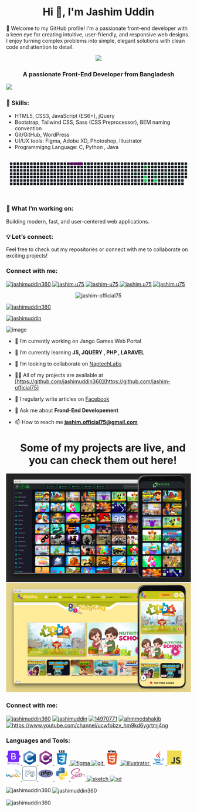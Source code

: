 
              

<h1 align="center">Hi 👋, I'm Jashim Uddin</h1>
<p>👋 Welcome to my GitHub profile! I'm a passionate front-end developer with a keen eye for creating intuitive, user-friendly, and responsive web designs. I enjoy turning complex problems into simple, elegant solutions with clean code and attention to detail.</p>


<p align="center">
<a href=""><img src="https://readme-typing-svg.herokuapp.com/?lines=Passionate+Web+Developer;Always%20learning%20new%20things&font=Fira%20Code&center=true&width=440&height=45&color=f75c7e&vCenter=true&size=22"></a>
</p>
<h3 align="center">A passionate Front-End Developer from Bangladesh</h3>
<img src="https://github.com/jashimuddin360/my_images/blob/master/%2B.jpg" >
<h3>🌟 Skills:</h3>
<ul>
  <li>HTML5, CSS3, JavaScript (ES6+), jQuery</li>
  <li>Bootstrap, Tailwind CSS, Sass (CSS Preprocessor), BEM naming convention</li>
  <li>Git/GitHub, WordPress</li>
  <li>UI/UX tools: Figma, Adobe XD, Photoshop, Illustrator</li>
   <li>Programmigng Language: C, Python , Java</li>
</ul>


<svg viewBox="-16 -32 880 192" width="880" height="192" xmlns="http://www.w3.org/2000/svg"><desc>Generated with https://github.com/Platane/snk</desc><style>:root{--cb:#1b1f230a;--cs:purple;--ce:#161b22;--c0:#161b22;--c1:#01311f;--c2:#034525;--c3:#0f6d31;--c4:#00c647}.c{shape-rendering:geometricPrecision;fill:var(--ce);stroke-width:1px;stroke:var(--cb);animation:none 13700ms linear infinite;width:12px;height:12px}@keyframes c0{29.92%{fill:var(--c1)}29.94%,100%{fill:var(--ce)}}.c.c0{fill:var(--c1);animation-name:c0}@keyframes c1{58.38%{fill:var(--c3)}58.4%,100%{fill:var(--ce)}}.c.c1{fill:var(--c3);animation-name:c1}@keyframes c2{32.84%{fill:var(--c1)}32.86%,100%{fill:var(--ce)}}.c.c2{fill:var(--c1);animation-name:c2}@keyframes c3{60.57%{fill:var(--c4)}60.59%,100%{fill:var(--ce)}}.c.c3{fill:var(--c4);animation-name:c3}@keyframes c4{61.3%{fill:var(--c4)}61.32%,100%{fill:var(--ce)}}.c.c4{fill:var(--c4);animation-name:c4}@keyframes c5{34.3%{fill:var(--c1)}34.32%,100%{fill:var(--ce)}}.c.c5{fill:var(--c1);animation-name:c5}@keyframes c6{53.27%{fill:var(--c2)}53.29%,100%{fill:var(--ce)}}.c.c6{fill:var(--c2);animation-name:c6}@keyframes c7{54%{fill:var(--c2)}54.02%,100%{fill:var(--ce)}}.c.c7{fill:var(--c2);animation-name:c7}@keyframes c8{63.49%{fill:var(--c4)}63.51%,100%{fill:var(--ce)}}.c.c8{fill:var(--c4);animation-name:c8}@keyframes c9{39.41%{fill:var(--c1)}39.43%,100%{fill:var(--ce)}}.c.c9{fill:var(--c1);animation-name:c9}@keyframes ca{40.14%{fill:var(--c1)}40.16%,100%{fill:var(--ce)}}.c.ca{fill:var(--c1);animation-name:ca}@keyframes cb{45.98%{fill:var(--c1)}46%,100%{fill:var(--ce)}}.c.cb{fill:var(--c1);animation-name:cb}.u{transform-origin:0 0;transform:scale(0,1);animation:none linear 13700ms infinite}@keyframes u0{29.92%{transform:scale(0.000,1)}29.94%,32.84%{transform:scale(0.167,1)}32.86%,34.3%{transform:scale(0.333,1)}34.32%,39.41%{transform:scale(0.500,1)}39.43%,40.14%{transform:scale(0.667,1)}40.16%,45.98%{transform:scale(0.833,1)}46%,100%{transform:scale(1.000,1)}}.u.u0{fill:var(--c1);animation-name:u0;transform-origin:0.0px 0}@keyframes u1{53.27%{transform:scale(0.000,1)}53.29%,54%{transform:scale(0.500,1)}54.02%,100%{transform:scale(1.000,1)}}.u.u1{fill:var(--c2);animation-name:u1;transform-origin:424.0px 0}@keyframes u2{58.38%{transform:scale(0.000,1)}58.4%,100%{transform:scale(1.000,1)}}.u.u2{fill:var(--c3);animation-name:u2;transform-origin:565.3px 0}@keyframes u3{60.57%{transform:scale(0.000,1)}60.59%,61.3%{transform:scale(0.333,1)}61.32%,63.49%{transform:scale(0.667,1)}63.51%,100%{transform:scale(1.000,1)}}.u.u3{fill:var(--c4);animation-name:u3;transform-origin:636.0px 0}.s{shape-rendering:geometricPrecision;fill:var(--cs);animation:none linear 13700ms infinite}@keyframes s0{0%,99.27%{transform:translate(0px,-16px)}0.73%{transform:translate(0px,0px)}27.74%{transform:translate(592px,0px)}29.93%{transform:translate(592px,48px)}32.12%{transform:translate(640px,48px)}32.85%{transform:translate(640px,32px)}33.58%{transform:translate(656px,32px)}34.31%{transform:translate(656px,16px)}37.96%{transform:translate(736px,16px)}40.15%{transform:translate(736px,64px)}43.8%{transform:translate(816px,64px)}45.99%{transform:translate(816px,16px)}51.82%{transform:translate(688px,16px)}54.01%,64.23%{transform:translate(688px,64px)}54.74%{transform:translate(672px,64px)}56.93%{transform:translate(672px,16px)}58.39%{transform:translate(640px,16px)}61.31%{transform:translate(640px,80px)}63.5%{transform:translate(688px,80px)}89.78%{transform:translate(128px,64px)}90.51%{transform:translate(128px,48px)}92.7%{transform:translate(80px,48px)}94.16%{transform:translate(80px,16px)}94.89%{transform:translate(64px,16px)}96.35%{transform:translate(64px,-16px)}}.s.s0{transform:translate(0px,-16px);animation-name:s0}@keyframes s1{0%,99.27%{transform:translate(16px,-16px)}0.73%{transform:translate(0px,-16px)}1.46%{transform:translate(0px,0px)}28.47%{transform:translate(592px,0px)}30.66%{transform:translate(592px,48px)}32.85%{transform:translate(640px,48px)}33.58%{transform:translate(640px,32px)}34.31%{transform:translate(656px,32px)}35.04%{transform:translate(656px,16px)}38.69%{transform:translate(736px,16px)}40.88%{transform:translate(736px,64px)}44.53%{transform:translate(816px,64px)}46.72%{transform:translate(816px,16px)}52.55%{transform:translate(688px,16px)}54.74%,64.96%{transform:translate(688px,64px)}55.47%{transform:translate(672px,64px)}57.66%{transform:translate(672px,16px)}59.12%{transform:translate(640px,16px)}62.04%{transform:translate(640px,80px)}64.23%{transform:translate(688px,80px)}90.51%{transform:translate(128px,64px)}91.24%{transform:translate(128px,48px)}93.43%{transform:translate(80px,48px)}94.89%{transform:translate(80px,16px)}95.62%{transform:translate(64px,16px)}97.08%{transform:translate(64px,-16px)}}.s.s1{transform:translate(16px,-16px);animation-name:s1}@keyframes s2{0%,99.27%{transform:translate(32px,-16px)}1.46%{transform:translate(0px,-16px)}2.19%{transform:translate(0px,0px)}29.2%{transform:translate(592px,0px)}31.39%{transform:translate(592px,48px)}33.58%{transform:translate(640px,48px)}34.31%{transform:translate(640px,32px)}35.04%{transform:translate(656px,32px)}35.77%{transform:translate(656px,16px)}39.42%{transform:translate(736px,16px)}41.61%{transform:translate(736px,64px)}45.26%{transform:translate(816px,64px)}47.45%{transform:translate(816px,16px)}53.28%{transform:translate(688px,16px)}55.47%,65.69%{transform:translate(688px,64px)}56.2%{transform:translate(672px,64px)}58.39%{transform:translate(672px,16px)}59.85%{transform:translate(640px,16px)}62.77%{transform:translate(640px,80px)}64.96%{transform:translate(688px,80px)}91.24%{transform:translate(128px,64px)}91.97%{transform:translate(128px,48px)}94.16%{transform:translate(80px,48px)}95.62%{transform:translate(80px,16px)}96.35%{transform:translate(64px,16px)}97.81%{transform:translate(64px,-16px)}}.s.s2{transform:translate(32px,-16px);animation-name:s2}@keyframes s3{0%,99.27%{transform:translate(48px,-16px)}2.19%{transform:translate(0px,-16px)}2.92%{transform:translate(0px,0px)}29.93%{transform:translate(592px,0px)}32.12%{transform:translate(592px,48px)}34.31%{transform:translate(640px,48px)}35.04%{transform:translate(640px,32px)}35.77%{transform:translate(656px,32px)}36.5%{transform:translate(656px,16px)}40.15%{transform:translate(736px,16px)}42.34%{transform:translate(736px,64px)}45.99%{transform:translate(816px,64px)}48.18%{transform:translate(816px,16px)}54.01%{transform:translate(688px,16px)}56.2%,66.42%{transform:translate(688px,64px)}56.93%{transform:translate(672px,64px)}59.12%{transform:translate(672px,16px)}60.58%{transform:translate(640px,16px)}63.5%{transform:translate(640px,80px)}65.69%{transform:translate(688px,80px)}91.97%{transform:translate(128px,64px)}92.7%{transform:translate(128px,48px)}94.89%{transform:translate(80px,48px)}96.35%{transform:translate(80px,16px)}97.08%{transform:translate(64px,16px)}98.54%{transform:translate(64px,-16px)}}.s.s3{transform:translate(48px,-16px);animation-name:s3}</style><rect class="c" x="2" y="2" rx="2" ry="2"></rect><rect class="c" x="2" y="18" rx="2" ry="2"></rect><rect class="c" x="2" y="34" rx="2" ry="2"></rect><rect class="c" x="2" y="50" rx="2" ry="2"></rect><rect class="c" x="2" y="66" rx="2" ry="2"></rect><rect class="c" x="2" y="82" rx="2" ry="2"></rect><rect class="c" x="2" y="98" rx="2" ry="2"></rect><rect class="c" x="18" y="2" rx="2" ry="2"></rect><rect class="c" x="18" y="18" rx="2" ry="2"></rect><rect class="c" x="18" y="34" rx="2" ry="2"></rect><rect class="c" x="18" y="50" rx="2" ry="2"></rect><rect class="c" x="18" y="66" rx="2" ry="2"></rect><rect class="c" x="18" y="82" rx="2" ry="2"></rect><rect class="c" x="18" y="98" rx="2" ry="2"></rect><rect class="c" x="34" y="2" rx="2" ry="2"></rect><rect class="c" x="34" y="18" rx="2" ry="2"></rect><rect class="c" x="34" y="34" rx="2" ry="2"></rect><rect class="c" x="34" y="50" rx="2" ry="2"></rect><rect class="c" x="34" y="66" rx="2" ry="2"></rect><rect class="c" x="34" y="82" rx="2" ry="2"></rect><rect class="c" x="34" y="98" rx="2" ry="2"></rect><rect class="c" x="50" y="2" rx="2" ry="2"></rect><rect class="c" x="50" y="18" rx="2" ry="2"></rect><rect class="c" x="50" y="34" rx="2" ry="2"></rect><rect class="c" x="50" y="50" rx="2" ry="2"></rect><rect class="c" x="50" y="66" rx="2" ry="2"></rect><rect class="c" x="50" y="82" rx="2" ry="2"></rect><rect class="c" x="50" y="98" rx="2" ry="2"></rect><rect class="c" x="66" y="2" rx="2" ry="2"></rect><rect class="c" x="66" y="18" rx="2" ry="2"></rect><rect class="c" x="66" y="34" rx="2" ry="2"></rect><rect class="c" x="66" y="50" rx="2" ry="2"></rect><rect class="c" x="66" y="66" rx="2" ry="2"></rect><rect class="c" x="66" y="82" rx="2" ry="2"></rect><rect class="c" x="66" y="98" rx="2" ry="2"></rect><rect class="c" x="82" y="2" rx="2" ry="2"></rect><rect class="c" x="82" y="18" rx="2" ry="2"></rect><rect class="c" x="82" y="34" rx="2" ry="2"></rect><rect class="c" x="82" y="50" rx="2" ry="2"></rect><rect class="c" x="82" y="66" rx="2" ry="2"></rect><rect class="c" x="82" y="82" rx="2" ry="2"></rect><rect class="c" x="82" y="98" rx="2" ry="2"></rect><rect class="c" x="98" y="2" rx="2" ry="2"></rect><rect class="c" x="98" y="18" rx="2" ry="2"></rect><rect class="c" x="98" y="34" rx="2" ry="2"></rect><rect class="c" x="98" y="50" rx="2" ry="2"></rect><rect class="c" x="98" y="66" rx="2" ry="2"></rect><rect class="c" x="98" y="82" rx="2" ry="2"></rect><rect class="c" x="98" y="98" rx="2" ry="2"></rect><rect class="c" x="114" y="2" rx="2" ry="2"></rect><rect class="c" x="114" y="18" rx="2" ry="2"></rect><rect class="c" x="114" y="34" rx="2" ry="2"></rect><rect class="c" x="114" y="50" rx="2" ry="2"></rect><rect class="c" x="114" y="66" rx="2" ry="2"></rect><rect class="c" x="114" y="82" rx="2" ry="2"></rect><rect class="c" x="114" y="98" rx="2" ry="2"></rect><rect class="c" x="130" y="2" rx="2" ry="2"></rect><rect class="c" x="130" y="18" rx="2" ry="2"></rect><rect class="c" x="130" y="34" rx="2" ry="2"></rect><rect class="c" x="130" y="50" rx="2" ry="2"></rect><rect class="c" x="130" y="66" rx="2" ry="2"></rect><rect class="c" x="130" y="82" rx="2" ry="2"></rect><rect class="c" x="130" y="98" rx="2" ry="2"></rect><rect class="c" x="146" y="2" rx="2" ry="2"></rect><rect class="c" x="146" y="18" rx="2" ry="2"></rect><rect class="c" x="146" y="34" rx="2" ry="2"></rect><rect class="c" x="146" y="50" rx="2" ry="2"></rect><rect class="c" x="146" y="66" rx="2" ry="2"></rect><rect class="c" x="146" y="82" rx="2" ry="2"></rect><rect class="c" x="146" y="98" rx="2" ry="2"></rect><rect class="c" x="162" y="2" rx="2" ry="2"></rect><rect class="c" x="162" y="18" rx="2" ry="2"></rect><rect class="c" x="162" y="34" rx="2" ry="2"></rect><rect class="c" x="162" y="50" rx="2" ry="2"></rect><rect class="c" x="162" y="66" rx="2" ry="2"></rect><rect class="c" x="162" y="82" rx="2" ry="2"></rect><rect class="c" x="162" y="98" rx="2" ry="2"></rect><rect class="c" x="178" y="2" rx="2" ry="2"></rect><rect class="c" x="178" y="18" rx="2" ry="2"></rect><rect class="c" x="178" y="34" rx="2" ry="2"></rect><rect class="c" x="178" y="50" rx="2" ry="2"></rect><rect class="c" x="178" y="66" rx="2" ry="2"></rect><rect class="c" x="178" y="82" rx="2" ry="2"></rect><rect class="c" x="178" y="98" rx="2" ry="2"></rect><rect class="c" x="194" y="2" rx="2" ry="2"></rect><rect class="c" x="194" y="18" rx="2" ry="2"></rect><rect class="c" x="194" y="34" rx="2" ry="2"></rect><rect class="c" x="194" y="50" rx="2" ry="2"></rect><rect class="c" x="194" y="66" rx="2" ry="2"></rect><rect class="c" x="194" y="82" rx="2" ry="2"></rect><rect class="c" x="194" y="98" rx="2" ry="2"></rect><rect class="c" x="210" y="2" rx="2" ry="2"></rect><rect class="c" x="210" y="18" rx="2" ry="2"></rect><rect class="c" x="210" y="34" rx="2" ry="2"></rect><rect class="c" x="210" y="50" rx="2" ry="2"></rect><rect class="c" x="210" y="66" rx="2" ry="2"></rect><rect class="c" x="210" y="82" rx="2" ry="2"></rect><rect class="c" x="210" y="98" rx="2" ry="2"></rect><rect class="c" x="226" y="2" rx="2" ry="2"></rect><rect class="c" x="226" y="18" rx="2" ry="2"></rect><rect class="c" x="226" y="34" rx="2" ry="2"></rect><rect class="c" x="226" y="50" rx="2" ry="2"></rect><rect class="c" x="226" y="66" rx="2" ry="2"></rect><rect class="c" x="226" y="82" rx="2" ry="2"></rect><rect class="c" x="226" y="98" rx="2" ry="2"></rect><rect class="c" x="242" y="2" rx="2" ry="2"></rect><rect class="c" x="242" y="18" rx="2" ry="2"></rect><rect class="c" x="242" y="34" rx="2" ry="2"></rect><rect class="c" x="242" y="50" rx="2" ry="2"></rect><rect class="c" x="242" y="66" rx="2" ry="2"></rect><rect class="c" x="242" y="82" rx="2" ry="2"></rect><rect class="c" x="242" y="98" rx="2" ry="2"></rect><rect class="c" x="258" y="2" rx="2" ry="2"></rect><rect class="c" x="258" y="18" rx="2" ry="2"></rect><rect class="c" x="258" y="34" rx="2" ry="2"></rect><rect class="c" x="258" y="50" rx="2" ry="2"></rect><rect class="c" x="258" y="66" rx="2" ry="2"></rect><rect class="c" x="258" y="82" rx="2" ry="2"></rect><rect class="c" x="258" y="98" rx="2" ry="2"></rect><rect class="c" x="274" y="2" rx="2" ry="2"></rect><rect class="c" x="274" y="18" rx="2" ry="2"></rect><rect class="c" x="274" y="34" rx="2" ry="2"></rect><rect class="c" x="274" y="50" rx="2" ry="2"></rect><rect class="c" x="274" y="66" rx="2" ry="2"></rect><rect class="c" x="274" y="82" rx="2" ry="2"></rect><rect class="c" x="274" y="98" rx="2" ry="2"></rect><rect class="c" x="290" y="2" rx="2" ry="2"></rect><rect class="c" x="290" y="18" rx="2" ry="2"></rect><rect class="c" x="290" y="34" rx="2" ry="2"></rect><rect class="c" x="290" y="50" rx="2" ry="2"></rect><rect class="c" x="290" y="66" rx="2" ry="2"></rect><rect class="c" x="290" y="82" rx="2" ry="2"></rect><rect class="c" x="290" y="98" rx="2" ry="2"></rect><rect class="c" x="306" y="2" rx="2" ry="2"></rect><rect class="c" x="306" y="18" rx="2" ry="2"></rect><rect class="c" x="306" y="34" rx="2" ry="2"></rect><rect class="c" x="306" y="50" rx="2" ry="2"></rect><rect class="c" x="306" y="66" rx="2" ry="2"></rect><rect class="c" x="306" y="82" rx="2" ry="2"></rect><rect class="c" x="306" y="98" rx="2" ry="2"></rect><rect class="c" x="322" y="2" rx="2" ry="2"></rect><rect class="c" x="322" y="18" rx="2" ry="2"></rect><rect class="c" x="322" y="34" rx="2" ry="2"></rect><rect class="c" x="322" y="50" rx="2" ry="2"></rect><rect class="c" x="322" y="66" rx="2" ry="2"></rect><rect class="c" x="322" y="82" rx="2" ry="2"></rect><rect class="c" x="322" y="98" rx="2" ry="2"></rect><rect class="c" x="338" y="2" rx="2" ry="2"></rect><rect class="c" x="338" y="18" rx="2" ry="2"></rect><rect class="c" x="338" y="34" rx="2" ry="2"></rect><rect class="c" x="338" y="50" rx="2" ry="2"></rect><rect class="c" x="338" y="66" rx="2" ry="2"></rect><rect class="c" x="338" y="82" rx="2" ry="2"></rect><rect class="c" x="338" y="98" rx="2" ry="2"></rect><rect class="c" x="354" y="2" rx="2" ry="2"></rect><rect class="c" x="354" y="18" rx="2" ry="2"></rect><rect class="c" x="354" y="34" rx="2" ry="2"></rect><rect class="c" x="354" y="50" rx="2" ry="2"></rect><rect class="c" x="354" y="66" rx="2" ry="2"></rect><rect class="c" x="354" y="82" rx="2" ry="2"></rect><rect class="c" x="354" y="98" rx="2" ry="2"></rect><rect class="c" x="370" y="2" rx="2" ry="2"></rect><rect class="c" x="370" y="18" rx="2" ry="2"></rect><rect class="c" x="370" y="34" rx="2" ry="2"></rect><rect class="c" x="370" y="50" rx="2" ry="2"></rect><rect class="c" x="370" y="66" rx="2" ry="2"></rect><rect class="c" x="370" y="82" rx="2" ry="2"></rect><rect class="c" x="370" y="98" rx="2" ry="2"></rect><rect class="c" x="386" y="2" rx="2" ry="2"></rect><rect class="c" x="386" y="18" rx="2" ry="2"></rect><rect class="c" x="386" y="34" rx="2" ry="2"></rect><rect class="c" x="386" y="50" rx="2" ry="2"></rect><rect class="c" x="386" y="66" rx="2" ry="2"></rect><rect class="c" x="386" y="82" rx="2" ry="2"></rect><rect class="c" x="386" y="98" rx="2" ry="2"></rect><rect class="c" x="402" y="2" rx="2" ry="2"></rect><rect class="c" x="402" y="18" rx="2" ry="2"></rect><rect class="c" x="402" y="34" rx="2" ry="2"></rect><rect class="c" x="402" y="50" rx="2" ry="2"></rect><rect class="c" x="402" y="66" rx="2" ry="2"></rect><rect class="c" x="402" y="82" rx="2" ry="2"></rect><rect class="c" x="402" y="98" rx="2" ry="2"></rect><rect class="c" x="418" y="2" rx="2" ry="2"></rect><rect class="c" x="418" y="18" rx="2" ry="2"></rect><rect class="c" x="418" y="34" rx="2" ry="2"></rect><rect class="c" x="418" y="50" rx="2" ry="2"></rect><rect class="c" x="418" y="66" rx="2" ry="2"></rect><rect class="c" x="418" y="82" rx="2" ry="2"></rect><rect class="c" x="418" y="98" rx="2" ry="2"></rect><rect class="c" x="434" y="2" rx="2" ry="2"></rect><rect class="c" x="434" y="18" rx="2" ry="2"></rect><rect class="c" x="434" y="34" rx="2" ry="2"></rect><rect class="c" x="434" y="50" rx="2" ry="2"></rect><rect class="c" x="434" y="66" rx="2" ry="2"></rect><rect class="c" x="434" y="82" rx="2" ry="2"></rect><rect class="c" x="434" y="98" rx="2" ry="2"></rect><rect class="c" x="450" y="2" rx="2" ry="2"></rect><rect class="c" x="450" y="18" rx="2" ry="2"></rect><rect class="c" x="450" y="34" rx="2" ry="2"></rect><rect class="c" x="450" y="50" rx="2" ry="2"></rect><rect class="c" x="450" y="66" rx="2" ry="2"></rect><rect class="c" x="450" y="82" rx="2" ry="2"></rect><rect class="c" x="450" y="98" rx="2" ry="2"></rect><rect class="c" x="466" y="2" rx="2" ry="2"></rect><rect class="c" x="466" y="18" rx="2" ry="2"></rect><rect class="c" x="466" y="34" rx="2" ry="2"></rect><rect class="c" x="466" y="50" rx="2" ry="2"></rect><rect class="c" x="466" y="66" rx="2" ry="2"></rect><rect class="c" x="466" y="82" rx="2" ry="2"></rect><rect class="c" x="466" y="98" rx="2" ry="2"></rect><rect class="c" x="482" y="2" rx="2" ry="2"></rect><rect class="c" x="482" y="18" rx="2" ry="2"></rect><rect class="c" x="482" y="34" rx="2" ry="2"></rect><rect class="c" x="482" y="50" rx="2" ry="2"></rect><rect class="c" x="482" y="66" rx="2" ry="2"></rect><rect class="c" x="482" y="82" rx="2" ry="2"></rect><rect class="c" x="482" y="98" rx="2" ry="2"></rect><rect class="c" x="498" y="2" rx="2" ry="2"></rect><rect class="c" x="498" y="18" rx="2" ry="2"></rect><rect class="c" x="498" y="34" rx="2" ry="2"></rect><rect class="c" x="498" y="50" rx="2" ry="2"></rect><rect class="c" x="498" y="66" rx="2" ry="2"></rect><rect class="c" x="498" y="82" rx="2" ry="2"></rect><rect class="c" x="498" y="98" rx="2" ry="2"></rect><rect class="c" x="514" y="2" rx="2" ry="2"></rect><rect class="c" x="514" y="18" rx="2" ry="2"></rect><rect class="c" x="514" y="34" rx="2" ry="2"></rect><rect class="c" x="514" y="50" rx="2" ry="2"></rect><rect class="c" x="514" y="66" rx="2" ry="2"></rect><rect class="c" x="514" y="82" rx="2" ry="2"></rect><rect class="c" x="514" y="98" rx="2" ry="2"></rect><rect class="c" x="530" y="2" rx="2" ry="2"></rect><rect class="c" x="530" y="18" rx="2" ry="2"></rect><rect class="c" x="530" y="34" rx="2" ry="2"></rect><rect class="c" x="530" y="50" rx="2" ry="2"></rect><rect class="c" x="530" y="66" rx="2" ry="2"></rect><rect class="c" x="530" y="82" rx="2" ry="2"></rect><rect class="c" x="530" y="98" rx="2" ry="2"></rect><rect class="c" x="546" y="2" rx="2" ry="2"></rect><rect class="c" x="546" y="18" rx="2" ry="2"></rect><rect class="c" x="546" y="34" rx="2" ry="2"></rect><rect class="c" x="546" y="50" rx="2" ry="2"></rect><rect class="c" x="546" y="66" rx="2" ry="2"></rect><rect class="c" x="546" y="82" rx="2" ry="2"></rect><rect class="c" x="546" y="98" rx="2" ry="2"></rect><rect class="c" x="562" y="2" rx="2" ry="2"></rect><rect class="c" x="562" y="18" rx="2" ry="2"></rect><rect class="c" x="562" y="34" rx="2" ry="2"></rect><rect class="c" x="562" y="50" rx="2" ry="2"></rect><rect class="c" x="562" y="66" rx="2" ry="2"></rect><rect class="c" x="562" y="82" rx="2" ry="2"></rect><rect class="c" x="562" y="98" rx="2" ry="2"></rect><rect class="c" x="578" y="2" rx="2" ry="2"></rect><rect class="c" x="578" y="18" rx="2" ry="2"></rect><rect class="c" x="578" y="34" rx="2" ry="2"></rect><rect class="c" x="578" y="50" rx="2" ry="2"></rect><rect class="c" x="578" y="66" rx="2" ry="2"></rect><rect class="c" x="578" y="82" rx="2" ry="2"></rect><rect class="c" x="578" y="98" rx="2" ry="2"></rect><rect class="c" x="594" y="2" rx="2" ry="2"></rect><rect class="c" x="594" y="18" rx="2" ry="2"></rect><rect class="c" x="594" y="34" rx="2" ry="2"></rect><rect class="c c0" x="594" y="50" rx="2" ry="2"></rect><rect class="c" x="594" y="66" rx="2" ry="2"></rect><rect class="c" x="594" y="82" rx="2" ry="2"></rect><rect class="c" x="594" y="98" rx="2" ry="2"></rect><rect class="c" x="610" y="2" rx="2" ry="2"></rect><rect class="c" x="610" y="18" rx="2" ry="2"></rect><rect class="c" x="610" y="34" rx="2" ry="2"></rect><rect class="c" x="610" y="50" rx="2" ry="2"></rect><rect class="c" x="610" y="66" rx="2" ry="2"></rect><rect class="c" x="610" y="82" rx="2" ry="2"></rect><rect class="c" x="610" y="98" rx="2" ry="2"></rect><rect class="c" x="626" y="2" rx="2" ry="2"></rect><rect class="c" x="626" y="18" rx="2" ry="2"></rect><rect class="c" x="626" y="34" rx="2" ry="2"></rect><rect class="c" x="626" y="50" rx="2" ry="2"></rect><rect class="c" x="626" y="66" rx="2" ry="2"></rect><rect class="c" x="626" y="82" rx="2" ry="2"></rect><rect class="c" x="626" y="98" rx="2" ry="2"></rect><rect class="c" x="642" y="2" rx="2" ry="2"></rect><rect class="c c1" x="642" y="18" rx="2" ry="2"></rect><rect class="c c2" x="642" y="34" rx="2" ry="2"></rect><rect class="c" x="642" y="50" rx="2" ry="2"></rect><rect class="c c3" x="642" y="66" rx="2" ry="2"></rect><rect class="c c4" x="642" y="82" rx="2" ry="2"></rect><rect class="c" x="642" y="98" rx="2" ry="2"></rect><rect class="c" x="658" y="2" rx="2" ry="2"></rect><rect class="c c5" x="658" y="18" rx="2" ry="2"></rect><rect class="c" x="658" y="34" rx="2" ry="2"></rect><rect class="c" x="658" y="50" rx="2" ry="2"></rect><rect class="c" x="658" y="66" rx="2" ry="2"></rect><rect class="c" x="658" y="82" rx="2" ry="2"></rect><rect class="c" x="658" y="98" rx="2" ry="2"></rect><rect class="c" x="674" y="2" rx="2" ry="2"></rect><rect class="c" x="674" y="18" rx="2" ry="2"></rect><rect class="c" x="674" y="34" rx="2" ry="2"></rect><rect class="c" x="674" y="50" rx="2" ry="2"></rect><rect class="c" x="674" y="66" rx="2" ry="2"></rect><rect class="c" x="674" y="82" rx="2" ry="2"></rect><rect class="c" x="674" y="98" rx="2" ry="2"></rect><rect class="c" x="690" y="2" rx="2" ry="2"></rect><rect class="c" x="690" y="18" rx="2" ry="2"></rect><rect class="c" x="690" y="34" rx="2" ry="2"></rect><rect class="c c6" x="690" y="50" rx="2" ry="2"></rect><rect class="c c7" x="690" y="66" rx="2" ry="2"></rect><rect class="c c8" x="690" y="82" rx="2" ry="2"></rect><rect class="c" x="690" y="98" rx="2" ry="2"></rect><rect class="c" x="706" y="2" rx="2" ry="2"></rect><rect class="c" x="706" y="18" rx="2" ry="2"></rect><rect class="c" x="706" y="34" rx="2" ry="2"></rect><rect class="c" x="706" y="50" rx="2" ry="2"></rect><rect class="c" x="706" y="66" rx="2" ry="2"></rect><rect class="c" x="706" y="82" rx="2" ry="2"></rect><rect class="c" x="706" y="98" rx="2" ry="2"></rect><rect class="c" x="722" y="2" rx="2" ry="2"></rect><rect class="c" x="722" y="18" rx="2" ry="2"></rect><rect class="c" x="722" y="34" rx="2" ry="2"></rect><rect class="c" x="722" y="50" rx="2" ry="2"></rect><rect class="c" x="722" y="66" rx="2" ry="2"></rect><rect class="c" x="722" y="82" rx="2" ry="2"></rect><rect class="c" x="722" y="98" rx="2" ry="2"></rect><rect class="c" x="738" y="2" rx="2" ry="2"></rect><rect class="c" x="738" y="18" rx="2" ry="2"></rect><rect class="c" x="738" y="34" rx="2" ry="2"></rect><rect class="c c9" x="738" y="50" rx="2" ry="2"></rect><rect class="c ca" x="738" y="66" rx="2" ry="2"></rect><rect class="c" x="738" y="82" rx="2" ry="2"></rect><rect class="c" x="738" y="98" rx="2" ry="2"></rect><rect class="c" x="754" y="2" rx="2" ry="2"></rect><rect class="c" x="754" y="18" rx="2" ry="2"></rect><rect class="c" x="754" y="34" rx="2" ry="2"></rect><rect class="c" x="754" y="50" rx="2" ry="2"></rect><rect class="c" x="754" y="66" rx="2" ry="2"></rect><rect class="c" x="754" y="82" rx="2" ry="2"></rect><rect class="c" x="754" y="98" rx="2" ry="2"></rect><rect class="c" x="770" y="2" rx="2" ry="2"></rect><rect class="c" x="770" y="18" rx="2" ry="2"></rect><rect class="c" x="770" y="34" rx="2" ry="2"></rect><rect class="c" x="770" y="50" rx="2" ry="2"></rect><rect class="c" x="770" y="66" rx="2" ry="2"></rect><rect class="c" x="770" y="82" rx="2" ry="2"></rect><rect class="c" x="770" y="98" rx="2" ry="2"></rect><rect class="c" x="786" y="2" rx="2" ry="2"></rect><rect class="c" x="786" y="18" rx="2" ry="2"></rect><rect class="c" x="786" y="34" rx="2" ry="2"></rect><rect class="c" x="786" y="50" rx="2" ry="2"></rect><rect class="c" x="786" y="66" rx="2" ry="2"></rect><rect class="c" x="786" y="82" rx="2" ry="2"></rect><rect class="c" x="786" y="98" rx="2" ry="2"></rect><rect class="c" x="802" y="2" rx="2" ry="2"></rect><rect class="c" x="802" y="18" rx="2" ry="2"></rect><rect class="c" x="802" y="34" rx="2" ry="2"></rect><rect class="c" x="802" y="50" rx="2" ry="2"></rect><rect class="c" x="802" y="66" rx="2" ry="2"></rect><rect class="c" x="802" y="82" rx="2" ry="2"></rect><rect class="c" x="802" y="98" rx="2" ry="2"></rect><rect class="c" x="818" y="2" rx="2" ry="2"></rect><rect class="c cb" x="818" y="18" rx="2" ry="2"></rect><rect class="c" x="818" y="34" rx="2" ry="2"></rect><rect class="c" x="818" y="50" rx="2" ry="2"></rect><rect class="c" x="818" y="66" rx="2" ry="2"></rect><rect class="c" x="818" y="82" rx="2" ry="2"></rect><rect class="c" x="818" y="98" rx="2" ry="2"></rect><rect class="c" x="834" y="2" rx="2" ry="2"></rect><rect class="c" x="834" y="18" rx="2" ry="2"></rect><rect class="c" x="834" y="34" rx="2" ry="2"></rect><rect class="c" x="834" y="50" rx="2" ry="2"></rect><rect class="c" x="834" y="66" rx="2" ry="2"></rect><rect class="u u0" height="12" width="424.6" x="0.0" y="144"></rect><rect class="u u1" height="12" width="141.9" x="424.0" y="144"></rect><rect class="u u2" height="12" width="71.3" x="565.3" y="144"></rect><rect class="u u3" height="12" width="212.6" x="636.0" y="144"></rect><rect class="s s0" x="0.8" y="0.8" width="14.4" height="14.4" rx="4.5" ry="4.5"></rect><rect class="s s1" x="1.8" y="1.8" width="12.3" height="12.3" rx="4.1" ry="4.1"></rect><rect class="s s2" x="2.6" y="2.6" width="10.8" height="10.8" rx="3.6" ry="3.6"></rect><rect class="s s3" x="3.0" y="3.0" width="9.9" height="9.9" rx="3.3" ry="3.3"></rect></svg>


<h3>🚀 What I’m working on:</h3>
<p>Building modern, fast, and user-centered web applications.</p>

<h3>💡 Let’s connect:</h3>
<p>Feel free to check out my repositories or connect with me to collaborate on exciting projects!</p>

<h3 align="left">Connect with me:</h3>
<p align="left">
    <a href="https://codepen.io/jashimuddin360" target="_blank">
        <img align="center" src="https://img.icons8.com/ios/50/ffffff/codepen.png" alt="jashimuddin360" height="30" width="30" />
    </a>
    <a href="https://www.facebook.com/jashim.u75/" target="_blank">
        <img align="center" src="https://img.icons8.com/fluency/48/000000/facebook-new.png" alt="jashim.u75" height="30" width="30" />
    </a>
    <a href="https://www.linkedin.com/in/jashim-u75/" target="_blank">
        <img align="center" src="https://img.icons8.com/color/48/000000/linkedin.png" alt="jashim-u75" height="30" width="30" />
    </a>
    <a href="https://join.skype.com/invite/q3BZeGyPj6V3" target="_blank">
        <img align="center" src="https://img.icons8.com/color/48/000000/skype.png" alt="jashim.u75" height="30" width="30" />
    </a>
    <a href="https://www.instagram.com/jashim.u75/" target="_blank">
        <img align="center" src="https://img.icons8.com/fluency/48/000000/instagram-new.png" alt="jashim.u75" height="30" width="30" />
    </a>
</p>



<p align="center"> <img src="https://komarev.com/ghpvc/?username=jashimuddin360&label=Profile%20views&color=0e75b6&style=flat" alt="jashim-official75" /> </p>

<p align="left"> <a href="https://github.com/ryo-ma/github-profile-trophy"><img src="https://github-profile-trophy.vercel.app/?username=jashim-official75" alt="jashimuddin360" /></a> </p>

<p align="left"> <a href="https://twitter.com/jashimuddin" target="blank"><img src="https://img.shields.io/twitter/follow/jashimuddin?logo=twitter&style=for-the-badge" alt="jashimuddin" /></a> </p>
 
![image](https://github.com/user-attachments/assets/6191ec42-16e1-4cc8-9e2e-aa449db0a338)

- 🔭 I’m currently working on Jango Games Web Portal


- 🌱 I’m currently learning **JS, JQUERY , PHP , LARAVEL**

- 👯 I’m looking to collaborate on [NaptechLabs](https://naptechlabs.co.uk/)

- 👨‍💻 All of my projects are available at [https://github.com/jashimuddin360](https://github.com/jashim-official75)

- 📝 I regularly write articles on [Facebook](Facebook)

- 💬 Ask me about **Frond-End Developement**

- 📫 How to reach me **jashim.official75@gmail.com**
  <h1 align="center">Some of my projects are live, and you can check them out here! </h1>
  
  
[![Project Image](https://raw.githubusercontent.com/jashim-official75/All_Project_Mockup/refs/heads/master/d2c774d6268a28c167194996f5c82ba455b040d2.png)](https://naptechgames.com/)
<a href="https://kidyking.com/" target="_blank">
    <img src="https://github.com/jashim-official75/All_Project_Mockup/blob/master/7cbf98b37798df3874cf858313056aec57b82c0f.png?raw=true" alt="Project Image" />
</a>




<h3 align="left">Connect with me:</h3>
<p align="left">
<a href="https://codepen.io/jashimuddin360" target="blank"><img align="center" src="https://raw.githubusercontent.com/rahuldkjain/github-profile-readme-generator/master/src/images/icons/Social/codepen.svg" alt="jashimuddin360" height="30" width="40" /></a>
<a href="https://twitter.com/jashimuddin" target="blank"><img align="center" src="https://raw.githubusercontent.com/rahuldkjain/github-profile-readme-generator/master/src/images/icons/Social/twitter.svg" alt="jashimuddin" height="30" width="40" /></a>
<a href="https://stackoverflow.com/users/14970771" target="blank"><img align="center" src="https://raw.githubusercontent.com/rahuldkjain/github-profile-readme-generator/master/src/images/icons/Social/stack-overflow.svg" alt="14970771" height="30" width="40" /></a>
<a href="https://fb.com/ahmmedshakib" target="blank"><img align="center" src="https://raw.githubusercontent.com/rahuldkjain/github-profile-readme-generator/master/src/images/icons/Social/facebook.svg" alt="ahmmedshakib" height="30" width="40" /></a>
<a href="https://www.youtube.com/c/https://www.youtube.com/channel/ucwfobzv_hm9kd6ygrtmj4ng" target="blank"><img align="center" src="https://raw.githubusercontent.com/rahuldkjain/github-profile-readme-generator/master/src/images/icons/Social/youtube.svg" alt="https://www.youtube.com/channel/ucwfobzv_hm9kd6ygrtmj4ng" height="30" width="40" /></a>
</p>

<h3 align="left">Languages and Tools:</h3>
<p align="left"> <a href="https://getbootstrap.com" target="_blank"> <img src="https://raw.githubusercontent.com/devicons/devicon/master/icons/bootstrap/bootstrap-plain-wordmark.svg" alt="bootstrap" width="40" height="40"/> </a> <a href="https://www.cprogramming.com/" target="_blank"> <img src="https://raw.githubusercontent.com/devicons/devicon/master/icons/c/c-original.svg" alt="c" width="40" height="40"/> </a> <a href="https://www.w3schools.com/cs/" target="_blank"> <img src="https://raw.githubusercontent.com/devicons/devicon/master/icons/csharp/csharp-original.svg" alt="csharp" width="40" height="40"/> </a> <a href="https://www.w3schools.com/css/" target="_blank"> <img src="https://raw.githubusercontent.com/devicons/devicon/master/icons/css3/css3-original-wordmark.svg" alt="css3" width="40" height="40"/> </a> <a href="https://www.figma.com/" target="_blank"> <img src="https://www.vectorlogo.zone/logos/figma/figma-icon.svg" alt="figma" width="40" height="40"/> </a> <a href="https://git-scm.com/" target="_blank"> <img src="https://www.vectorlogo.zone/logos/git-scm/git-scm-icon.svg" alt="git" width="40" height="40"/> </a> <a href="https://www.w3.org/html/" target="_blank"> <img src="https://raw.githubusercontent.com/devicons/devicon/master/icons/html5/html5-original-wordmark.svg" alt="html5" width="40" height="40"/> </a> <a href="https://www.adobe.com/in/products/illustrator.html" target="_blank"> <img src="https://www.vectorlogo.zone/logos/adobe_illustrator/adobe_illustrator-icon.svg" alt="illustrator" width="40" height="40"/> </a> <a href="https://www.java.com" target="_blank"> <img src="https://raw.githubusercontent.com/devicons/devicon/master/icons/java/java-original.svg" alt="java" width="40" height="40"/> </a> <a href="https://developer.mozilla.org/en-US/docs/Web/JavaScript" target="_blank"> <img src="https://raw.githubusercontent.com/devicons/devicon/master/icons/javascript/javascript-original.svg" alt="javascript" width="40" height="40"/> </a> <a href="https://www.mysql.com/" target="_blank"> <img src="https://raw.githubusercontent.com/devicons/devicon/master/icons/mysql/mysql-original-wordmark.svg" alt="mysql" width="40" height="40"/> </a> <a href="https://www.photoshop.com/en" target="_blank"> <img src="https://raw.githubusercontent.com/devicons/devicon/master/icons/photoshop/photoshop-line.svg" alt="photoshop" width="40" height="40"/> </a> <a href="https://www.php.net" target="_blank"> <img src="https://raw.githubusercontent.com/devicons/devicon/master/icons/php/php-original.svg" alt="php" width="40" height="40"/> </a> <a href="https://www.python.org" target="_blank"> <img src="https://raw.githubusercontent.com/devicons/devicon/master/icons/python/python-original.svg" alt="python" width="40" height="40"/> </a> <a href="https://sass-lang.com" target="_blank"> <img src="https://raw.githubusercontent.com/devicons/devicon/master/icons/sass/sass-original.svg" alt="sass" width="40" height="40"/> </a> <a href="https://www.sketch.com/" target="_blank"> <img src="https://www.vectorlogo.zone/logos/sketchapp/sketchapp-icon.svg" alt="sketch" width="40" height="40"/> </a> <a href="https://www.adobe.com/products/xd.html" target="_blank"> <img src="https://cdn.worldvectorlogo.com/logos/adobe-xd.svg" alt="xd" width="40" height="40"/> </a> </p>

<p><img align="left" src="https://github-readme-stats.vercel.app/api/top-langs?username=jashim-official75&show_icons=true&locale=en&layout=compact" alt="jashimuddin360" /></p>

<p>&nbsp;<img align="center" src="https://github-readme-stats.vercel.app/api?username=jashim-official75&show_icons=true&locale=en" alt="jashimuddin360" /></p>

<p><img align="center" src="https://github-readme-streak-stats.herokuapp.com/?user=jashim-official75&" alt="jashimuddin360" /></p>
